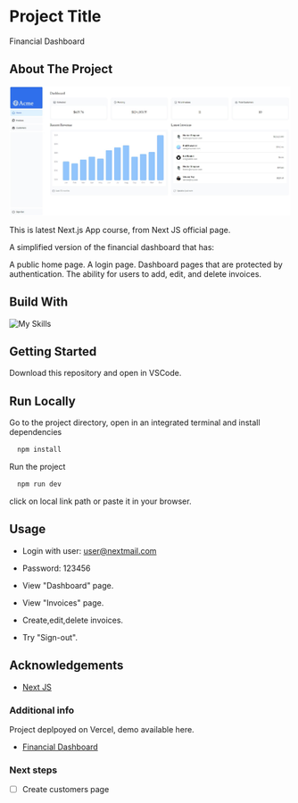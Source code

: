 
# Project Title

Financial Dashboard

## About The Project
![Preview](https://github.com/iamstefanstoyanov/Financial-dashboard/blob/33acf3e6a6208d3377f7dd4c56e381b816616b08/public/preview.jpg)

This is latest Next.js App course, from Next JS official page.

A simplified version of the financial dashboard that has:

A public home page.
A login page.
Dashboard pages that are protected by authentication.
The ability for users to add, edit, and delete invoices.

## Build With

![My Skills](https://skillicons.dev/icons?i=ts,nextjs,react,nodejs)


## Getting Started

Download this repository and open in VSCode.

## Run Locally

Go to the project directory, open in an integrated terminal and install dependencies

```bash
  npm install
```
Run the project
```bash
  npm run dev
```
click on local link path or paste it in your browser.


## Usage

- Login with user: user@nextmail.com
- Password: 123456

- View "Dashboard" page.
- View "Invoices" page.
- Create,edit,delete invoices.
- Try "Sign-out".


## Acknowledgements

 - [Next JS](https://nextjs.org/)

### Additional info

Project deplpoyed on Vercel, demo available here.

 - [Financial Dashboard](https://financial-dashboard-psi.vercel.app/)

### Next steps

 - [  ] Create customers page
